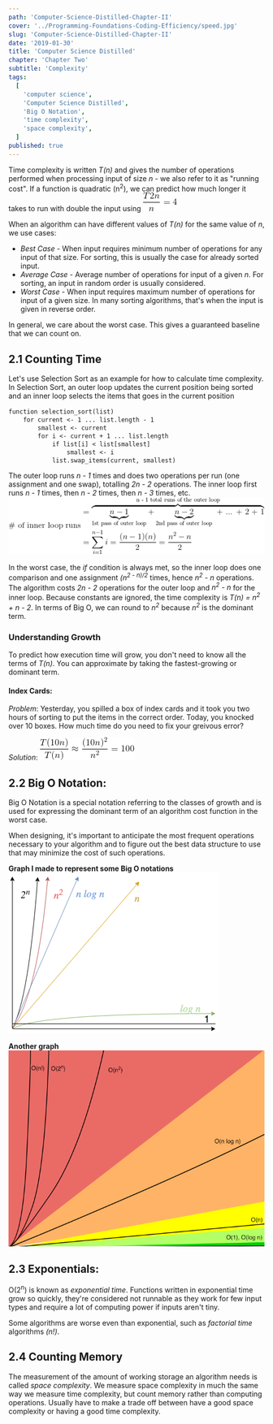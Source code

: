 ```yaml
---
path: 'Computer-Science-Distilled-Chapter-II'
cover: '../Programming-Foundations-Coding-Efficiency/speed.jpg'
slug: 'Computer-Science-Distilled-Chapter-II'
date: '2019-01-30'
title: 'Computer Science Distilled'
chapter: 'Chapter Two'
subtitle: 'Complexity'
tags:
  [
    'computer science',
    'Computer Science Distilled',
    'Big O Notation',
    'time complexity',
    'space complexity',
  ]
published: true
---
```


Time complexity is written _T(n)_ and gives the number of operations performed when processing input of size _n_ - we also refer to it as "running cost". If a function is quadratic (n<sup>2</sup>), we can predict how much longer it takes to run with double the input using ![doubleT](./doubleT.png)

When an algorithm can have different values of _T(n)_ for the same value of _n_, we use cases:

- _Best Case_ - When input requires minimum number of operations for any input of that size. For sorting, this is usually the case for already sorted input.
- _Average Case_ - Average number of operations for input of a given _n_. For sorting, an input in random order is usually considered.
- _Worst Case_ - When input requires maximum number of operations for input of a given size. In many sorting algorithms, that's when the input is given in reverse order.

In general, we care about the worst case. This gives a guaranteed baseline that we can count on.

## 2.1 Counting Time

Let's use Selection Sort as an example for how to calculate time complexity. In Selection Sort, an outer loop updates the current position being sorted and an inner loop selects the items that goes in the current position

```
function selection_sort(list)
    for current <- 1 ... list.length - 1
        smallest <- current
        for i <- current + 1 ... list.length
            if list[i] < list[smallest]
                smallest <- i
            list.swap_items(current, smallest)
```

The outer loop runs _n - 1_ times and does two operations per run (one assignment and one swap), totalling _2n - 2_ operations. The inner loop first runs _n - 1_ times, then _n - 2_ times, then _n - 3_ times, etc.
![selectionsort](./selectionsort.png)

In the worst case, the _if_ condition is always met, so the inner loop does one comparison and one assignment _(n<sup>2 - n)/2_ times, hence _n<sup>2</sup> - n_ operations. The algorithm costs _2n - 2_ operations for the outer loop and _n<sup>2</sup> - n_ for the inner loop. Because constants are ignored, the time complexity is _T(n) = n<sup>2</sup> + n - 2_. In terms of Big O, we can round to _n<sup>2</sup>_ because _n<sup>2</sup>_ is the dominant term.

### Understanding Growth

To predict how execution time will grow, you don't need to know all the terms of _T(n)_. You can approximate by taking the fastest-growing or dominant term.

#### Index Cards:

_Problem_: Yesterday, you spilled a box of index cards and it took you two hours of sorting to put the items in the correct order. Today, you knocked over 10 boxes. How much time do you need to fix your greivous error?

_Solution_:
![Spilled Boxes](./spilledboxes.png)

## 2.2 Big O Notation:

Big O Notation is a special notation referring to the classes of growth and is used for expressing the dominant term of an algorithm cost function in the worst case.

When designing, it's important to anticipate the most frequent operations necessary to your algorithm and to figure out the best data structure to use that may minimize the cost of such operations.

**Graph I made to represent some Big O notations**
![Big O Chart](./bigOchart.png)

**Another graph**
![Big O Graph](./bigO.png)

## 2.3 Exponentials:

O(2<sup>n</sup>) is known as _exponential time_. Functions written in exponential time grow so quickly, they're considered not runnable as they work for few input types and require a lot of computing power if inputs aren't tiny.

Some algorithms are worse even than exponential, such as _factorial time_ algorithms _(n!)_.

## 2.4 Counting Memory

The measurement of the amount of working storage an algorithm needs is called _space complexity_. We measure space complexity in much the same way we measure time complexity, but count memory rather than computing operations. Usually have to make a trade off between have a good space complexity or having a good time complexity.
